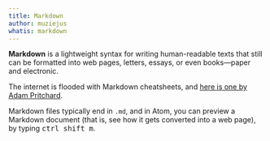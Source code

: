 ```yaml
---
title: Markdown
author: muziejus
whatis: markdown
---
```


**Markdown** is a lightweight syntax for writing human-readable texts that still
can be formatted into web pages, letters, essays, or even books—paper and
electronic.

The internet is flooded with Markdown cheatsheets, and [here is one by Adam
Pritchard](https://github.com/adam-p/markdown-here/wiki/Markdown-Cheatsheet).

Markdown files typically end in `.md`, and in Atom, you can preview a Markdown
document (that is, see how it gets converted into a web page), by typing
<kbd><kbd>ctrl</kbd> <kbd>shift</kbd> <kbd>m</kbd></kbd>.


